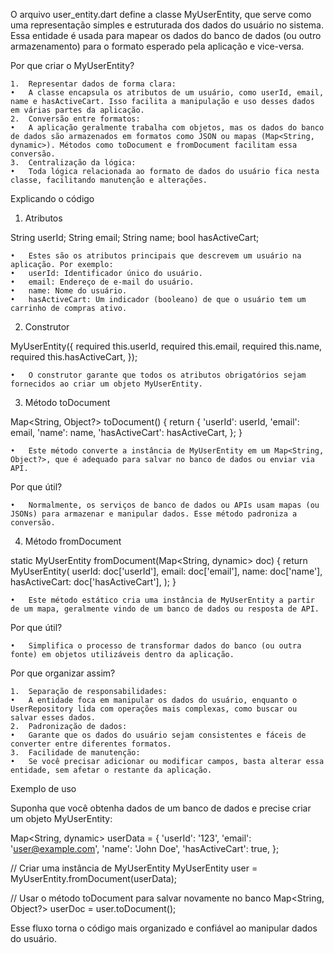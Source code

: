 O arquivo user_entity.dart define a classe MyUserEntity, que serve como uma representação simples e estruturada dos dados do usuário no sistema. Essa entidade é usada para mapear os dados do banco de dados (ou outro armazenamento) para o formato esperado pela aplicação e vice-versa.

Por que criar o MyUserEntity?

	1.	Representar dados de forma clara:
	•	A classe encapsula os atributos de um usuário, como userId, email, name e hasActiveCart. Isso facilita a manipulação e uso desses dados em várias partes da aplicação.
	2.	Conversão entre formatos:
	•	A aplicação geralmente trabalha com objetos, mas os dados do banco de dados são armazenados em formatos como JSON ou mapas (Map<String, dynamic>). Métodos como toDocument e fromDocument facilitam essa conversão.
	3.	Centralização da lógica:
	•	Toda lógica relacionada ao formato de dados do usuário fica nesta classe, facilitando manutenção e alterações.

Explicando o código

1. Atributos

String userId;
String email;
String name;
bool hasActiveCart;

	•	Estes são os atributos principais que descrevem um usuário na aplicação. Por exemplo:
	•	userId: Identificador único do usuário.
	•	email: Endereço de e-mail do usuário.
	•	name: Nome do usuário.
	•	hasActiveCart: Um indicador (booleano) de que o usuário tem um carrinho de compras ativo.

2. Construtor

MyUserEntity({
  required this.userId,
  required this.email,
  required this.name,
  required this.hasActiveCart,
});

	•	O construtor garante que todos os atributos obrigatórios sejam fornecidos ao criar um objeto MyUserEntity.

3. Método toDocument

Map<String, Object?> toDocument() {
  return {
    'userId': userId,
    'email': email,
    'name': name,
    'hasActiveCart': hasActiveCart,
  };
}

	•	Este método converte a instância de MyUserEntity em um Map<String, Object?>, que é adequado para salvar no banco de dados ou enviar via API.

Por que útil?

	•	Normalmente, os serviços de banco de dados ou APIs usam mapas (ou JSONs) para armazenar e manipular dados. Esse método padroniza a conversão.

4. Método fromDocument

static MyUserEntity fromDocument(Map<String, dynamic> doc) {
  return MyUserEntity(
    userId: doc['userId'],
    email: doc['email'],
    name: doc['name'],
    hasActiveCart: doc['hasActiveCart'],
  );
}

	•	Este método estático cria uma instância de MyUserEntity a partir de um mapa, geralmente vindo de um banco de dados ou resposta de API.

Por que útil?

	•	Simplifica o processo de transformar dados do banco (ou outra fonte) em objetos utilizáveis dentro da aplicação.

Por que organizar assim?

	1.	Separação de responsabilidades:
	•	A entidade foca em manipular os dados do usuário, enquanto o UserRepository lida com operações mais complexas, como buscar ou salvar esses dados.
	2.	Padronização de dados:
	•	Garante que os dados do usuário sejam consistentes e fáceis de converter entre diferentes formatos.
	3.	Facilidade de manutenção:
	•	Se você precisar adicionar ou modificar campos, basta alterar essa entidade, sem afetar o restante da aplicação.

Exemplo de uso

Suponha que você obtenha dados de um banco de dados e precise criar um objeto MyUserEntity:

Map<String, dynamic> userData = {
  'userId': '123',
  'email': 'user@example.com',
  'name': 'John Doe',
  'hasActiveCart': true,
};

// Criar uma instância de MyUserEntity
MyUserEntity user = MyUserEntity.fromDocument(userData);

// Usar o método toDocument para salvar novamente no banco
Map<String, Object?> userDoc = user.toDocument();

Esse fluxo torna o código mais organizado e confiável ao manipular dados do usuário.